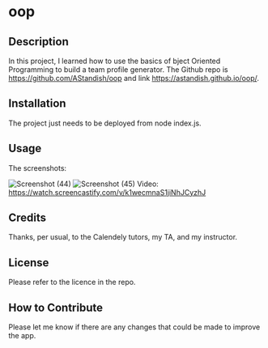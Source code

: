 # oop

## Description

In this project, I learned how to use the basics of bject Oriented Programming to build a team profile generator. The Github repo is https://github.com/AStandish/oop and link https://astandish.github.io/oop/.

## Installation

The project just needs to be deployed from node index.js.

## Usage

The screenshots:

![Screenshot (44)](https://user-images.githubusercontent.com/112442942/209836936-4ee9ecb3-1c9d-484e-b849-3aed8f12f41e.png)
![Screenshot (45)](https://user-images.githubusercontent.com/112442942/209836939-06f9e817-b16c-47f7-97f8-370b1dcf6c5b.png)
Video:
https://watch.screencastify.com/v/k1wecmnaS1jiNhJCyzhJ

## Credits

Thanks, per usual, to the Calendely tutors, my TA, and my instructor.

## License

Please refer to the licence in the repo.

## How to Contribute

Please let me know if there are any changes that could be made to improve the app.
